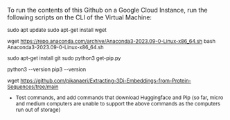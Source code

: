 To run the contents of this Github on a Google Cloud Instance, run the following scripts on the CLI of the Virtual Machine:

<sub>
sudo apt update
sudo apt-get install wget

wget https://repo.anaconda.com/archive/Anaconda3-2023.09-0-Linux-x86_64.sh
bash Anaconda3-2023.09-0-Linux-x86_64.sh

sudo apt-get install git
sudo python3 get-pip.py

python3 --version
pip3 --version

wget https://github.com/pikanaeri/Extracting-3Di-Embeddings-from-Protein-Sequences/tree/main
</sub>

- Test commands, and add commands that download Huggingface and Pip (so far, micro and medium computers are unable to support the above commands as the computers run out of storage)
